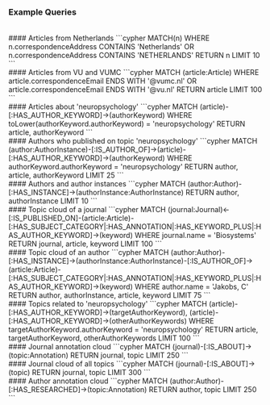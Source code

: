 
### Example Queries
<br>
#### Articles from Netherlands
```cypher
    MATCH(n)
    WHERE n.correspondenceAddress CONTAINS 'Netherlands' OR
          n.correspondenceAddress CONTAINS 'NETHERLANDS'
    RETURN n  LIMIT 10
```
<br>
#### Articles from VU and VUMC
```cypher
    MATCH (article:Article)
    WHERE article.correspondenceEmail ENDS WITH '@vumc.nl' OR
          article.correspondenceEmail ENDS WITH '@vu.nl'
    RETURN article  LIMIT 100
```
<br>
#### Articles about 'neuropsychology'
```cypher
    MATCH (article)-[:HAS_AUTHOR_KEYWORD]->(authorKeyword)
    WHERE toLower(authorKeyword.authorKeyword) = 'neuropsychology'
    RETURN article, authorKeyword
```
<br>
#### Authors who published on topic 'neuropsychology'
```cypher
    MATCH (author:AuthorInstance)-[:IS_AUTHOR_OF]->(article)-[:HAS_AUTHOR_KEYWORD]->(authorKeyword)
    WHERE authorKeyword.authorKeyword = 'neuropsychology'
    RETURN author, article, authorKeyword
    LIMIT 25
```
<br>
#### Authors and author instances
```cypher
    MATCH (author:Author)-[:HAS_INSTANCE]->(authorInstance:AuthorInstance)
    RETURN author, authorInstance
    LIMIT 10
```
<br>
#### Topic cloud of a journal
```cypher
    MATCH (journal:Journal)<-[:IS_PUBLISHED_ON]-(article:Article)-[:HAS_SUBJECT_CATEGORY|:HAS_ANNOTATION|:HAS_KEYWORD_PLUS|:HAS_AUTHOR_KEYWORD]->(keyword)
    WHERE journal.name = 'Biosystems'
    RETURN journal, article, keyword
    LIMIT 100
```
<br>
#### Topic cloud of an author
```cypher
    MATCH (author:Author)-[:HAS_INSTANCE]->(authorInstance:AuthorInstance)-[:IS_AUTHOR_OF]->(article:Article)-[:HAS_SUBJECT_CATEGORY|:HAS_ANNOTATION|:HAS_KEYWORD_PLUS|:HAS_AUTHOR_KEYWORD]->(keyword)
    WHERE author.name = 'Jakobs, C'
    RETURN author, authorInstance, article, keyword
    LIMIT 75
```
<br>
#### Topics related to 'neuropsychology'
```cypher
    MATCH (article)-[:HAS_AUTHOR_KEYWORD]->(targetAuthorKeyword),
          (article)-[:HAS_AUTHOR_KEYWORD]->(otherAuthorKeywords) 
    WHERE targetAuthorKeyword.authorKeyword = 'neuropsychology'
    RETURN article, targetAuthorKeyword, otherAuthorKeywords
    LIMIT 100
```
<br>
#### Journal annotation cloud
```cypher
    MATCH (journal)-[:IS_ABOUT]->(topic:Annotation)
    RETURN journal, topic
    LIMIT 250
```
<br>
#### Journal cloud of all topics
```cypher
MATCH (journal)-[:IS_ABOUT]->(topic)
RETURN journal, topic
LIMIT 300
```
<br>
#### Author annotation cloud
```cypher
    MATCH (author:Author)-[:HAS_RESEARCHED]->(topic:Annotation)
    RETURN author, topic
    LIMIT 250
```
